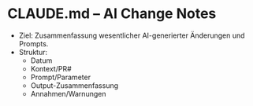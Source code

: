 # CLAUDE.md – AI Change Notes

- Ziel: Zusammenfassung wesentlicher AI-generierter Änderungen und Prompts.
- Struktur:
  - Datum
  - Kontext/PR#
  - Prompt/Parameter
  - Output-Zusammenfassung
  - Annahmen/Warnungen
